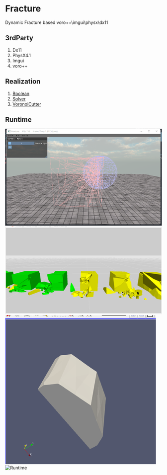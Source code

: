 # Fracture
Dynamic Fracture based voro++\imgui\physx\dx11

## 3rdParty
1. Dx11
2. PhysX4.1
3. Imgui
4. voro++

## Realization
1. [Boolean](https://gitee.com/heguoling/fracture-tool/blob/master/doc/%E5%B8%83%E5%B0%94%E8%BF%90%E7%AE%97%E5%8E%9F%E7%90%86.md)
2. [Solver](./doc/%E9%97%AE%E9%A2%98%E4%BB%A5%E5%8F%8A%E8%A7%A3%E5%86%B3%E6%96%B9%E6%B3%95.md)
3. [VoronoiCutter](./doc/voronoiCutter/voronoi%E5%88%87%E5%89%B2%E5%8E%9F%E7%90%86.md)
## Runtime
![VoroMesh](/Image/VoroMesh.jpg "VoroMesh")
![RigidActor](/Image/RigidActor.png "RigidActor")
![Boolean](/Image/Boolean.png "Boolean Result")
![Runtime](/Image/runtime.gif "Runtime")

